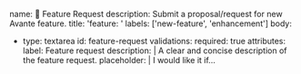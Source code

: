 name: 🚀 Feature Request
description: Submit a proposal/request for new Avante feature.
title: 'feature: '
labels: ['new-feature', 'enhancement']
body:

- type: textarea
  id: feature-request
  validations:
  required: true
  attributes:
  label: Feature request
  description: |
  A clear and concise description of the feature request.
  placeholder: |
  I would like it if...
